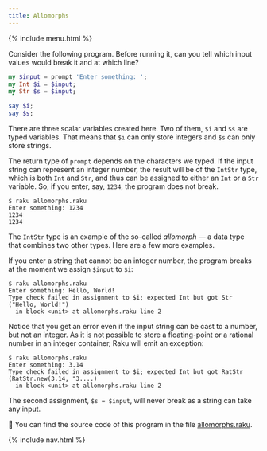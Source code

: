 ```yaml
---
title: Allomorphs
---
```


{% include menu.html %}

Consider the following program. Before running it, can you tell which input values would break it and at which line?

```raku
my $input = prompt 'Enter something: ';
my Int $i = $input;
my Str $s = $input;

say $i;
say $s;
```

There are three scalar variables created here. Two of them, `$i` and `$s` are typed variables. That means that `$i` can only store integers and `$s` can only store strings.

The return type of `prompt` depends on the characters we typed. If the input string can represent an integer number, the result will be of the `IntStr` type, which is both `Int` and `Str`, and thus can be assigned to either an `Int` or a `Str` variable. So, if you enter, say, `1234`, the program does not break.

```
$ raku allomorphs.raku
Enter something: 1234
1234
1234
```

The `IntStr` type is an example of the so-called _allomorph_ — a data type that combines two other types. Here are a few more examples.

If you enter a string that cannot be an integer number, the program breaks at the moment we assign `$input` to `$i`:

```
$ raku allomorphs.raku
Enter something: Hello, World!
Type check failed in assignment to $i; expected Int but got Str ("Hello, World!")
  in block <unit> at allomorphs.raku line 2
```

Notice that you get an error even if the input string can be cast to a number, but not an integer. As it is not possible to store a floating-point or a rational number in an integer container, Raku will emit an exception:

```
$ raku allomorphs.raku
Enter something: 3.14
Type check failed in assignment to $i; expected Int but got RatStr (RatStr.new(3.14, "3....)
  in block <unit> at allomorphs.raku line 2
```

The second assignment, `$s = $input`, will never break as a string can take any input.

🦋 You can find the source code of this program in the file [allomorphs.raku](https://github.com/ash/raku-course/blob/master/essentials/data-types/allomorphs/allomorphs.raku).

{% include nav.html %}
